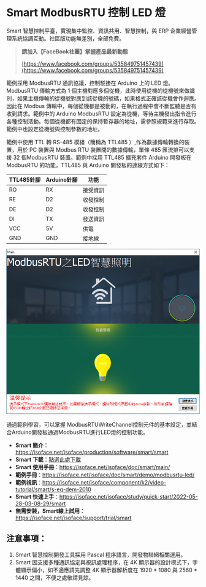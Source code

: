 # Smart ModbusRTU 控制 LED 燈

Smart 智慧控制平臺，實現集中監控、資訊共用、智慧控制，與 ERP 企業經營管理系統協調互動。社區版功能無差別，全部免費。

> **請加入【FaceBook社團】掌握產品最新動態**
>
> [https://www.facebook.com/groups/535849751457439](https://www.facebook.com/groups/535849751457439)

範例採用 ModbusRTU 通訊協議，控制駁接在 Arduino 上的 LED 燈。ModbusRTU 傳輸方式為 1 個主機對應多個從機，此時使用從機的從機號來做識別，如果主機傳輸的從機號對應到該從機的號碼，如果格式正確該從機會作迴應。因此在 Modbus 傳輸中，每個從機都是被動的，在執行過程中會不斷監聽是否有收到請求。範例中的 Arduino ModbusRTU 設定為從機，等待主機發出指令進行各種控制活動。每個從機都有固定的保持暫存器的地址，需參照規範來進行存取。範例中也設定從機號與控制參數的地址。

範例中使用 TTL 轉 RS-485 模組（簡稱為 TTL485 ）,作為數據傳輸轉換的裝置，用於 PC 裝置與 Modbus RTU 裝置間的數據傳輸，單條 485 匯流排可以支援 32 個ModbusRTU 裝置。範例中採用 TTL485 擴充套件 Arduino 開發板在 ModbusRTU 的功能。TTL485 與 Arduino 開發板的連線方式如下：

| **TTL485針腳** | **Arduino針腳** | **功能** |
| -------------- | --------------- | -------- |
| RO             | RX              | 接受資訊 |
| RE             | D2              | 收發控制 |
| DE             | D2              | 收發控制 |
| DI             | TX              | 發送資訊 |
| VCC            | 5V              | 供電     |
| GND            | GND             | 接地線   |

![](images/20220924161923.png)

通過範例學習，可以掌握 ModbusRTUWriteChannel控制元件的基本設定，並結合Arduino開發板通過ModbusRTU進行LED燈的控制功能。

* **Smart 簡介**：https://isoface.net/isoface/production/software/smart/smart
* **Smart 下載**：[點選此處下載](https://github.com/isoface-iot/Smart/releases/latest)
* **Smart 使用手冊**：https://isoface.net/isoface/doc/smart/main/
* **範例手冊**：https://isoface.net/isoface/doc/smart/demo/modbusrtu-led/
* **範例視訊**：https://isoface.net/isoface/component/k2/video-tutorial/smart/s-eq-dem-2010
* **Smart 快速上手**：https://isoface.net/isoface/study/quick-start/2022-05-28-03-08-29/smart
* **無需安裝，Smart線上試用**：https://isoface.net/isoface/support/trial/smart

## 注意事項：
1. Smart 智慧控制開發工具採用 Pascal 程序語言，開發物聯網相關運用。
2. Smart 因支援多種通訊協定與視訊處理程序，在 4K 顯示器的設計模式下，字體顯示偏小，如不適應請先調整 4K 顯示器解析度在 1920 * 1080 與 2560 * 1440 之間，不便之處敬請見諒。
